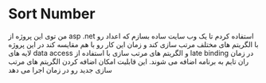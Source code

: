 # Sort Number


من توی این پروژه از asp .net استفاده کردم تا یک وب سایت ساده بسازم که اعداد رو با الگریتم های مختلف مرتب سازی کند و زمان این کار رو با هم مقایسه کند
در این پروژه لایه های data access و الگریتم های مرتب سازی با استفاده از late binding در زمان ران تایم به برنامه اضافه می شوند. این قابلیت امکان اضافه کردن الگریتم های مرتب سازی جدید رو در زمان اجرا می دهد
